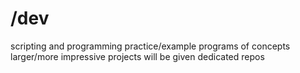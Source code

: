 # /dev
scripting and programming practice/example programs of concepts
larger/more impressive projects will be given dedicated repos
